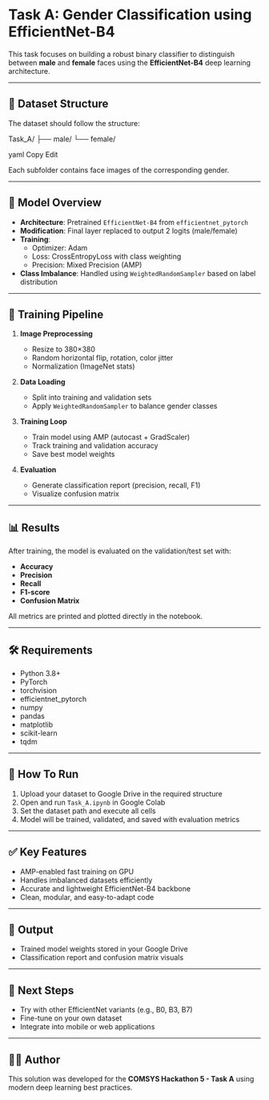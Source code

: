 # Task A: Gender Classification using EfficientNet-B4

This task focuses on building a robust binary classifier to distinguish between **male** and **female** faces using the **EfficientNet-B4** deep learning architecture.

---

## 📁 Dataset Structure

The dataset should follow the structure:

Task_A/
├── male/
└── female/

yaml
Copy
Edit

Each subfolder contains face images of the corresponding gender.

---

## 🧠 Model Overview

- **Architecture**: Pretrained `EfficientNet-B4` from `efficientnet_pytorch`
- **Modification**: Final layer replaced to output 2 logits (male/female)
- **Training**:
  - Optimizer: Adam
  - Loss: CrossEntropyLoss with class weighting
  - Precision: Mixed Precision (AMP)
- **Class Imbalance**: Handled using `WeightedRandomSampler` based on label distribution

---

## 🔄 Training Pipeline

1. **Image Preprocessing**
   - Resize to 380×380
   - Random horizontal flip, rotation, color jitter
   - Normalization (ImageNet stats)

2. **Data Loading**
   - Split into training and validation sets
   - Apply `WeightedRandomSampler` to balance gender classes

3. **Training Loop**
   - Train model using AMP (autocast + GradScaler)
   - Track training and validation accuracy
   - Save best model weights

4. **Evaluation**
   - Generate classification report (precision, recall, F1)
   - Visualize confusion matrix

---

## 📊 Results

After training, the model is evaluated on the validation/test set with:

- **Accuracy**
- **Precision**
- **Recall**
- **F1-score**
- **Confusion Matrix**

All metrics are printed and plotted directly in the notebook.

---

## 🛠 Requirements

- Python 3.8+
- PyTorch
- torchvision
- efficientnet_pytorch
- numpy
- pandas
- matplotlib
- scikit-learn
- tqdm

---

## 🚀 How To Run

1. Upload your dataset to Google Drive in the required structure
2. Open and run `Task_A.ipynb` in Google Colab
3. Set the dataset path and execute all cells
4. Model will be trained, validated, and saved with evaluation metrics

---

## ✅ Key Features

- AMP-enabled fast training on GPU
- Handles imbalanced datasets efficiently
- Accurate and lightweight EfficientNet-B4 backbone
- Clean, modular, and easy-to-adapt code

---

## 📁 Output

- Trained model weights stored in your Google Drive
- Classification report and confusion matrix visuals

---

## 🔄 Next Steps

- Try with other EfficientNet variants (e.g., B0, B3, B7)
- Fine-tune on your own dataset
- Integrate into mobile or web applications

---

## 🧑‍💻 Author

This solution was developed for the **COMSYS Hackathon 5 - Task A** using modern deep learning best practices.
